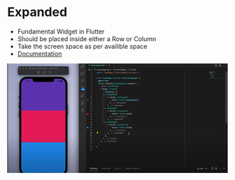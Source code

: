# Expanded  
- Fundamental Widget in Flutter 
- Should be placed inside either a Row or Column
- Take the screen space as per availible space 
- [Documentation](https://api.flutter.dev/flutter/widgets/Expanded-class.html)

![Container](./images/expanded.png)
